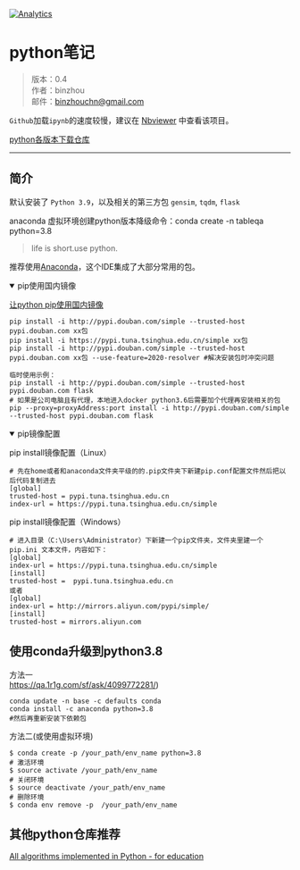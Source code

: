 
[![Analytics](https://ga-beacon.appspot.com/GA-80121379-2/notes-python)](https://github.com/binzhouchn/feature_engineering)

# python笔记
> 版本：0.4<br>
> 作者：binzhou<br>
> 邮件：binzhouchn@gmail.com<br>

`Github`加载`ipynb`的速度较慢，建议在 [Nbviewer](http://nbviewer.ipython.org/github/lijin-THU/notes-python/blob/master/index.ipynb) 中查看该项目。

[python各版本下载仓库](https://www.python.org/ftp/python/)<br>

---

## 简介

默认安装了 `Python 3.9`，以及相关的第三方包 `gensim`, `tqdm`, `flask`

anaconda 虚拟环境创建python版本降级命令：conda create -n tableqa python=3.8

> life is short.use python.

推荐使用[Anaconda](http://www.continuum.io/downloads)，这个IDE集成了大部分常用的包。

<details open>
<summary>pip使用国内镜像</summary>

[让python pip使用国内镜像](https://www.cnblogs.com/wqpkita/p/7248525.html)
```shell
pip install -i http://pypi.douban.com/simple --trusted-host pypi.douban.com xx包
pip install -i https://pypi.tuna.tsinghua.edu.cn/simple xx包
pip install -i http://pypi.douban.com/simple --trusted-host pypi.douban.com xx包 --use-feature=2020-resolver #解决安装包时冲突问题
```
```
临时使用示例：
pip install -i http://pypi.douban.com/simple --trusted-host pypi.douban.com flask
# 如果是公司电脑且有代理，本地进入docker python3.6后需要加个代理再安装相关的包
pip --proxy=proxyAddress:port install -i http://pypi.douban.com/simple --trusted-host pypi.douban.com flask
```

</details>

<details open>
<summary>pip镜像配置</summary>

pip install镜像配置（Linux）
```
# 先在home或者和anaconda文件夹平级的的.pip文件夹下新建pip.conf配置文件然后把以后代码复制进去
[global]
trusted-host = pypi.tuna.tsinghua.edu.cn
index-url = https://pypi.tuna.tsinghua.edu.cn/simple
```
pip install镜像配置（Windows）
```
# 进入目录（C:\Users\Administrator）下新建一个pip文件夹，文件夹里建一个pip.ini 文本文件，内容如下：
[global]
index-url = https://pypi.tuna.tsinghua.edu.cn/simple
[install]
trusted-host =  pypi.tuna.tsinghua.edu.cn
或者
[global]
index-url = http://mirrors.aliyun.com/pypi/simple/
[install]
trusted-host = mirrors.aliyun.com
```
</details>

## 使用conda升级到python3.8

方法一<br>
https://qa.1r1g.com/sf/ask/4099772281/)<br>
```shell
conda update -n base -c defaults conda
conda install -c anaconda python=3.8
#然后再重新安装下依赖包
```
方法二(或使用虚拟环境)<br>
```
$ conda create -p /your_path/env_name python=3.8
# 激活环境
$ source activate /your_path/env_name
# 关闭环境
$ source deactivate /your_path/env_name
# 删除环境
$ conda env remove -p  /your_path/env_name
```

## 其他python仓库推荐

[All algorithms implemented in Python - for education](https://github.com/TheAlgorithms/Python/)<br>
